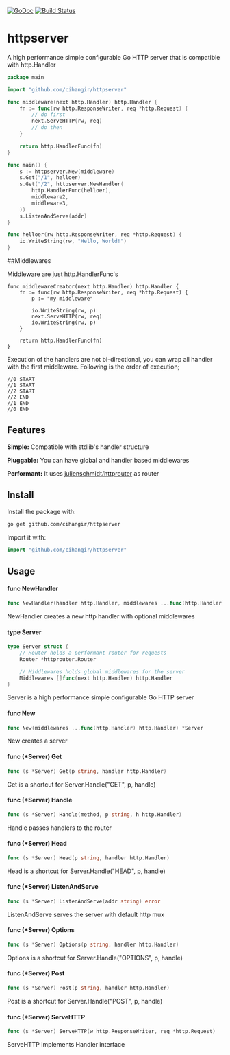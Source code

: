 [![GoDoc](https://godoc.org/github.com/cihangir/httpserver?status.svg)](https://godoc.org/github.com/cihangir/httpserver)
[![Build Status](https://travis-ci.org/cihangir/httpserver.svg)](https://travis-ci.org/cihangir/httpserver)

httpserver
==========

A high performance simple configurable Go HTTP server that is compatible with http.Handler

```go
package main

import "github.com/cihangir/httpserver"

func middleware(next http.Handler) http.Handler {
    fn := func(rw http.ResponseWriter, req *http.Request) {
        // do first
        next.ServeHTTP(rw, req)
        // do then
    }

    return http.HandlerFunc(fn)
}

func main() {
    s := httpserver.New(middleware)
    s.Get("/1", helloer)
    s.Get("/2", httpserver.NewHandler(
        http.HandlerFunc(helloer),
        middleware2,
        middleware3,
    ))
    s.ListenAndServe(addr)
}

func helloer(rw http.ResponseWriter, req *http.Request) {
    io.WriteString(rw, "Hello, World!")
}

```

##Middlewares

Middleware are just http.HandlerFunc's

```
func middlewareCreator(next http.Handler) http.Handler {
    fn := func(rw http.ResponseWriter, req *http.Request) {
        p := "my middleware"

        io.WriteString(rw, p)
        next.ServeHTTP(rw, req)
        io.WriteString(rw, p)
    }

    return http.HandlerFunc(fn)
}

```


Execution of the handlers are not bi-directional, you can wrap all handler with the first middleware. Following is the order of execution;
```
//0 START
//1 START
//2 START
//2 END
//1 END
//0 END
```

## Features
**Simple:** Compatible with stdlib's handler structure

**Pluggable:** You can have global and handler based middlewares

**Performant:** It uses [julienschmidt/httprouter](https://github.com/julienschmidt/go-http-routing-benchmark) as router

## Install

Install the package with:

```bash
go get github.com/cihangir/httpserver
```

Import it with:

```go
import "github.com/cihangir/httpserver"
```

## Usage

#### func  NewHandler

```go
func NewHandler(handler http.Handler, middlewares ...func(http.Handler) http.Handler) http.Handler
```
NewHandler creates a new http handler with optional middlewares

#### type Server

```go
type Server struct {
	// Router holds a performant router for requests
	Router *httprouter.Router

	// Middlewares holds global middlewares for the server
	Middlewares []func(next http.Handler) http.Handler
}
```

Server is a high performance simple configurable Go HTTP server

#### func  New

```go
func New(middlewares ...func(http.Handler) http.Handler) *Server
```
New creates a server

#### func (*Server) Get

```go
func (s *Server) Get(p string, handler http.Handler)
```
Get is a shortcut for Server.Handle("GET", p, handle)

#### func (*Server) Handle

```go
func (s *Server) Handle(method, p string, h http.Handler)
```
Handle passes handlers to the router

#### func (*Server) Head

```go
func (s *Server) Head(p string, handler http.Handler)
```
Head is a shortcut for Server.Handle("HEAD", p, handle)

#### func (*Server) ListenAndServe

```go
func (s *Server) ListenAndServe(addr string) error
```
ListenAndServe serves the server with default http mux

#### func (*Server) Options

```go
func (s *Server) Options(p string, handler http.Handler)
```
Options is a shortcut for Server.Handle("OPTIONS", p, handle)

#### func (*Server) Post

```go
func (s *Server) Post(p string, handler http.Handler)
```
Post is a shortcut for Server.Handle("POST", p, handle)

#### func (*Server) ServeHTTP

```go
func (s *Server) ServeHTTP(w http.ResponseWriter, req *http.Request)
```
ServeHTTP implements Handler interface
